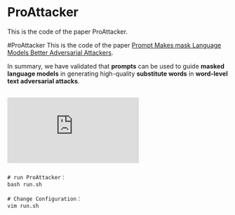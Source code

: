 # ProAttacker
This is the code of the paper ProAttacker.

#ProAttacker
This is the code of the paper [Prompt Makes mask Language Models Better Adversarial Attackers](https://ieeexplore.ieee.org/abstract/document/10095125).

In summary, we have validated that **prompts** can be used to guide **masked language models** in generating high-quality **substitute words** in **word-level text adversarial attacks**.


![image](https://github.com/cgly/ProAttacker/blob/main/proattacker.pdf)
--------------
```
# run ProAttacker：
bash run.sh

# Change Configuration：
vim run.sh
```
